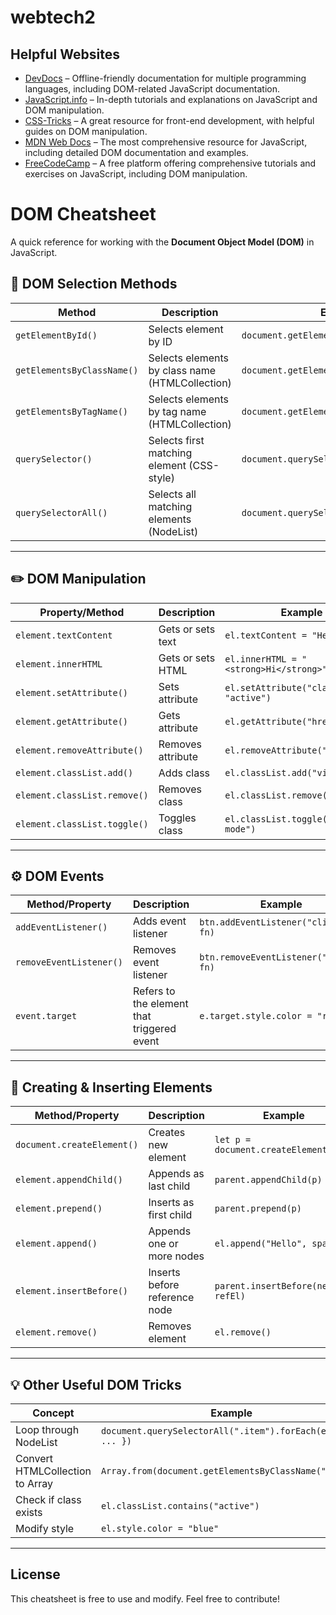 # webtech2

## Helpful Websites

- [DevDocs](https://devdocs.io/) – Offline-friendly documentation for multiple programming languages, including DOM-related JavaScript documentation.
- [JavaScript.info](https://javascript.info/) – In-depth tutorials and explanations on JavaScript and DOM manipulation.
- [CSS-Tricks](https://css-tricks.com/) – A great resource for front-end development, with helpful guides on DOM manipulation.
- [MDN Web Docs](https://developer.mozilla.org/en-US/) – The most comprehensive resource for JavaScript, including detailed DOM documentation and examples.
- [FreeCodeCamp](https://www.freecodecamp.org/) – A free platform offering comprehensive tutorials and exercises on JavaScript, including DOM manipulation.

# DOM Cheatsheet

A quick reference for working with the **Document Object Model (DOM)** in JavaScript.

## 🧱 DOM Selection Methods

| Method                            | Description                              | Example                                 |
|-----------------------------------|------------------------------------------|-----------------------------------------|
| `getElementById()`                | Selects element by ID                    | `document.getElementById("header")`     |
| `getElementsByClassName()`        | Selects elements by class name (HTMLCollection) | `document.getElementsByClassName("item")` |
| `getElementsByTagName()`          | Selects elements by tag name (HTMLCollection) | `document.getElementsByTagName("li")`   |
| `querySelector()`                 | Selects first matching element (CSS-style) | `document.querySelector(".btn")`        |
| `querySelectorAll()`              | Selects all matching elements (NodeList) | `document.querySelectorAll("ul li")`    |

---

## ✏️ DOM Manipulation

| Property/Method                   | Description                              | Example                                 |
|----------------------------------|------------------------------------------|-----------------------------------------|
| `element.textContent`            | Gets or sets text                        | `el.textContent = "Hello"`              |
| `element.innerHTML`              | Gets or sets HTML                        | `el.innerHTML = "<strong>Hi</strong>"`  |
| `element.setAttribute()`         | Sets attribute                           | `el.setAttribute("class", "active")`    |
| `element.getAttribute()`         | Gets attribute                           | `el.getAttribute("href")`               |
| `element.removeAttribute()`      | Removes attribute                        | `el.removeAttribute("disabled")`        |
| `element.classList.add()`        | Adds class                               | `el.classList.add("visible")`           |
| `element.classList.remove()`     | Removes class                            | `el.classList.remove("hidden")`         |
| `element.classList.toggle()`     | Toggles class                            | `el.classList.toggle("dark-mode")`      |

---

## ⚙️ DOM Events

| Method/Property                   | Description                              | Example                                 |
|----------------------------------|------------------------------------------|-----------------------------------------|
| `addEventListener()`             | Adds event listener                      | `btn.addEventListener("click", fn)`     |
| `removeEventListener()`          | Removes event listener                   | `btn.removeEventListener("click", fn)`  |
| `event.target`                   | Refers to the element that triggered event | `e.target.style.color = "red"`         |

---

## 🌱 Creating & Inserting Elements

| Method/Property                   | Description                              | Example                                 |
|----------------------------------|------------------------------------------|-----------------------------------------|
| `document.createElement()`       | Creates new element                      | `let p = document.createElement("p")`   |
| `element.appendChild()`          | Appends as last child                    | `parent.appendChild(p)`                 |
| `element.prepend()`              | Inserts as first child                   | `parent.prepend(p)`                     |
| `element.append()`               | Appends one or more nodes                | `el.append("Hello", span)`              |
| `element.insertBefore()`         | Inserts before reference node            | `parent.insertBefore(newEl, refEl)`     |
| `element.remove()`               | Removes element                          | `el.remove()`                           |

---

## 💡 Other Useful DOM Tricks

| Concept                          | Example                                  |
|----------------------------------|------------------------------------------|
| Loop through NodeList            | `document.querySelectorAll(".item").forEach(el => { ... })` |
| Convert HTMLCollection to Array  | `Array.from(document.getElementsByClassName("item"))` |
| Check if class exists            | `el.classList.contains("active")`        |
| Modify style                     | `el.style.color = "blue"`                |

---

## License

This cheatsheet is free to use and modify. Feel free to contribute!

